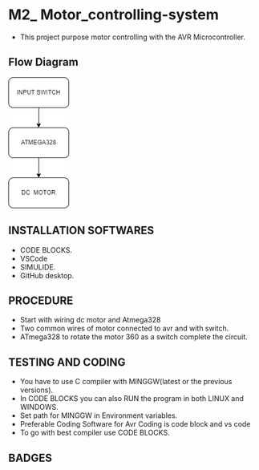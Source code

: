 # M2_ Motor_controlling-system

 * This project purpose motor controlling with the AVR Microcontroller.

## Flow  Diagram
 ![](https://github.com/kalashband/M2_Motor_controlling-system/blob/main/02_Design/Flow_diagram.png)

## INSTALLATION SOFTWARES

 * CODE BLOCKS.
 * VSCode
 * SIMULIDE.
 * GitHub desktop.

## PROCEDURE

  * Start with wiring dc motor and Atmega328
  * Two common wires of  motor connected to  avr and with switch.
  * ATmega328 to rotate the motor 360 as a switch complete the circuit.
  
## TESTING AND CODING
 * You have to use C compiler with MINGGW(latest or the previous versions).
 * In CODE BLOCKS you can also RUN the program in both LINUX and WINDOWS.
 * Set path for MINGGW in Environment variables.
 * Preferable Coding Software for Avr Coding is code block  and vs code 
 * To go with best compiler use CODE BLOCKS.


## BADGES

